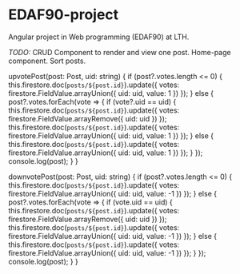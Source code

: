 # EDAF90-project
Angular project in Web programming (EDAF90) at LTH.

*TODO:* 
CRUD
Component to render and view one post. 
Home-page component.
Sort posts.


upvotePost(post: Post, uid: string) {
    if (post?.votes.length <= 0) {
      this.firestore.doc(`posts/${post.id}`).update({ votes: firestore.FieldValue.arrayUnion({ uid: uid, value: 1 }) });
    } else {
      post?.votes.forEach(vote => {
        if (vote?.uid == uid) {
          this.firestore.doc(`posts/${post.id}`).update({ votes: firestore.FieldValue.arrayRemove({ uid: uid }) });
          this.firestore.doc(`posts/${post.id}`).update({ votes: firestore.FieldValue.arrayUnion({ uid: uid, value: 1 }) });
        } else {
          this.firestore.doc(`posts/${post.id}`).update({ votes: firestore.FieldValue.arrayUnion({ uid: uid, value: 1 }) });
        }
      });
      console.log(post);
    }
  }

  downvotePost(post: Post, uid: string) {
    if (post?.votes.length <= 0) {
      this.firestore.doc(`posts/${post.id}`).update({ votes: firestore.FieldValue.arrayUnion({ uid: uid, value: -1 }) });
    } else {
      post?.votes.forEach(vote => {
        if (vote.uid == uid) {
          this.firestore.doc(`posts/${post.id}`).update({ votes: firestore.FieldValue.arrayRemove({ uid: uid }) });
          this.firestore.doc(`posts/${post.id}`).update({ votes: firestore.FieldValue.arrayUnion({ uid: uid, value: -1 }) });
        } else {
          this.firestore.doc(`posts/${post.id}`).update({ votes: firestore.FieldValue.arrayUnion({ uid: uid, value: -1 }) });
        }
      });
      console.log(post);
    }
  }